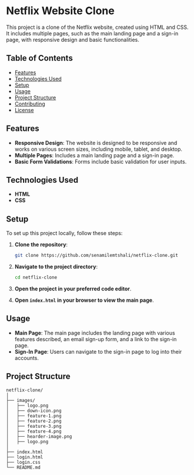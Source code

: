 # Netflix Website Clone

This project is a clone of the Netflix website, created using HTML and CSS. It includes multiple pages, such as the main landing page and a sign-in page, with responsive design and basic functionalities.

## Table of Contents

- [Features](#features)
- [Technologies Used](#technologies-used)
- [Setup](#setup)
- [Usage](#usage)
- [Project Structure](#project-structure)
- [Contributing](#contributing)
- [License](#license)

## Features

- **Responsive Design**: The website is designed to be responsive and works on various screen sizes, including mobile, tablet, and desktop.
- **Multiple Pages**: Includes a main landing page and a sign-in page.
- **Basic Form Validations**: Forms include basic validation for user inputs.

## Technologies Used

- **HTML**
- **CSS**

## Setup

To set up this project locally, follow these steps:

1. **Clone the repository**:
    ```sh
    git clone https://github.com/senamilemtshali/netflix-clone.git
    ```

2. **Navigate to the project directory**:
    ```sh
    cd netflix-clone
    ```

3. **Open the project in your preferred code editor**.

4. **Open `index.html` in your browser to view the main page**.

## Usage

- **Main Page**: The main page includes the landing page with various features described, an email sign-up form, and a link to the sign-in page.
- **Sign-In Page**: Users can navigate to the sign-in page to log into their accounts.

## Project Structure

```plaintext
netflix-clone/
│
├── images/
│   ├── logo.png
│   ├── down-icon.png
│   ├── feature-1.png
│   ├── feature-2.png
│   ├── feature-3.png
│   ├── feature-4.png
│   ├── hearder-image.png
│   ├── logo.png
│
├── index.html
├── login.html
├── login.css
└── README.md
